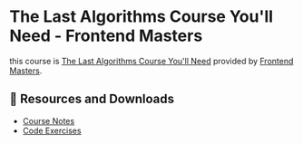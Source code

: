 # The Last Algorithms Course You'll Need - Frontend Masters

this course is [The Last Algorithms Course You'll Need]((https://frontendmasters.com/courses/algorithms/)) provided by [Frontend Masters](https://frontendmasters.com/).

## 🔗 Resources and Downloads

- [Course Notes](https://theprimeagen.github.io/fem-algos/)
- [Code Exercises](https://github.com/ThePrimeagen/fem-algos)
